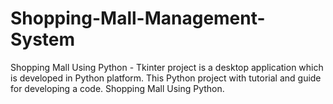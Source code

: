 # Shopping-Mall-Management-System
Shopping Mall Using Python - Tkinter project is a desktop application which is developed in Python platform. This Python project with tutorial and guide for developing a code. Shopping Mall Using Python.
